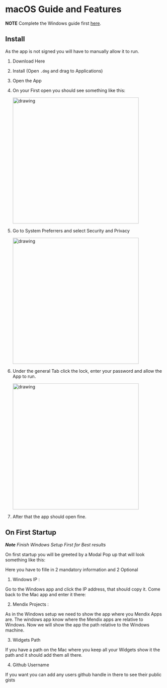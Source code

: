 # macOS Guide and Features

**NOTE** Complete the Windows guide first [here](/guide/windowsGuide.md).

## Install

As the app is not signed you will have to manually allow it to run.

1. Download Here

2. Install (Open `.dmg` and drag to Applications)

3. Open the App

4. On your First open you should see something like this:

   <img src="https://raw.githubusercontent.com/ahwelgemoed/rg-mx/main/docs/_media/install_1.png" alt="drawing" width="400"/>

5. Go to System Preferrers and select Security and Privacy

   <img src="https://raw.githubusercontent.com/ahwelgemoed/rg-mx/main/docs/_media/install_2.png" alt="drawing" width="400"/>

6. Under the general Tab click the lock, enter your password and allow the App to run.

   <img src="https://raw.githubusercontent.com/ahwelgemoed/rg-mx/main/docs/_media/install_3.png" alt="drawing" width="400"/>

7. After that the app should open fine.

## On First Startup

_**Note** Finish Windows Setup First for Best results_

On first startup you will be greeted by a Modal Pop up that will look something like this:

Here you have to fille in 2 mandatory information and 2 Optional

1. Windows IP :

Go to the Windows app and click the IP address, that should copy it. Come back to the Mac app and enter it there:

2. Mendix Projects :

As in the Windows setup we need to show the app where you Mendix Apps are. The windows app know where the Mendix apps are relative to Windows. Now we will show the app the path relative to the Windows machine.

3. Widgets Path

If you have a path on the Mac where you keep all your Widgets show it the path and it should add them all there.

4. Github Username

If you want you can add any users github handle in there to see their public gists
